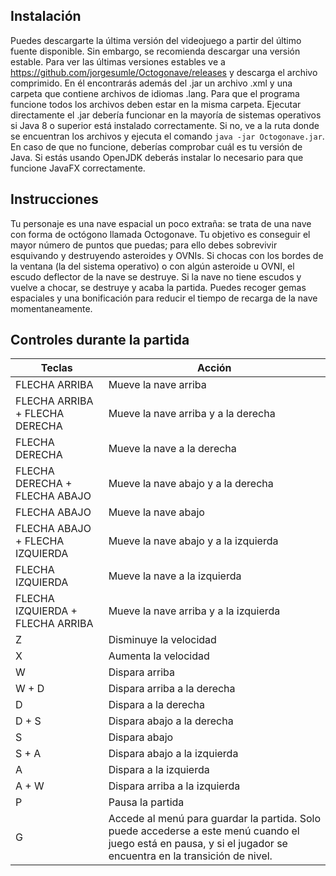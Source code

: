 ## Instalación

Puedes descargarte la última versión del videojuego a partir del último fuente disponible.
Sin embargo, se recomienda descargar una versión estable. Para ver las últimas versiones estables
ve a https://github.com/jorgesumle/Octogonave/releases y descarga el archivo comprimido.
En él encontrarás además del .jar un archivo .xml y una carpeta que contiene archivos de idiomas .lang.
Para que el programa funcione todos los archivos deben estar en la misma carpeta. Ejecutar directamente
el .jar debería funcionar en la mayoría de sistemas operativos si Java 8 o superior está instalado correctamente. Si no, ve a la ruta donde se encuentran los archivos y ejecuta el comando `java -jar Octogonave.jar`. En caso de 
que no funcione, deberías comprobar cuál es tu versión de Java. Si estás usando OpenJDK deberás instalar lo necesario
para que funcione JavaFX correctamente.

## Instrucciones

Tu personaje es una nave espacial un poco extraña: se trata de una nave con
forma de octógono llamada Octogonave. Tu objetivo es conseguir el mayor número de
puntos que puedas; para ello debes sobrevivir esquivando y destruyendo asteroides y OVNIs.
Si chocas con los bordes de la ventana (la del sistema operativo) o con algún asteroide u OVNI,
el escudo deflector de la nave se destruye. Si la nave no tiene escudos y vuelve a chocar,
se destruye y acaba la partida. Puedes recoger gemas espaciales y una bonificación para reducir el
tiempo de recarga de la nave momentaneamente. 

## Controles durante la partida

Teclas | Acción
------ | ------
FLECHA ARRIBA | Mueve la nave arriba
FLECHA ARRIBA + FLECHA DERECHA | Mueve la nave arriba y a la derecha
FLECHA DERECHA | Mueve la nave a la derecha
FLECHA DERECHA + FLECHA ABAJO | Mueve la nave abajo y a la derecha
FLECHA ABAJO | Mueve la nave abajo
FLECHA ABAJO + FLECHA IZQUIERDA | Mueve la nave abajo y a la izquierda
FLECHA IZQUIERDA | Mueve la nave a la izquierda
FLECHA IZQUIERDA + FLECHA ARRIBA | Mueve la nave arriba y a la izquierda
Z | Disminuye la velocidad
X | Aumenta la velocidad
W | Dispara arriba
W + D | Dispara arriba a la derecha
D | Dispara a la derecha
D + S | Dispara abajo a la derecha
S | Dispara abajo
S + A | Dispara abajo a la izquierda
A | Dispara a la izquierda
A + W | Dispara arriba a la izquierda
P | Pausa la partida
G | Accede al menú para guardar la partida. Solo puede accederse a este menú cuando el juego está en pausa, y si el jugador se encuentra en la transición de nivel.
